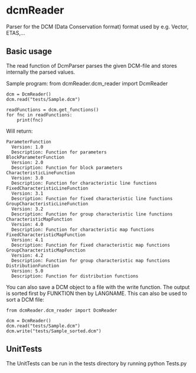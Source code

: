 # dcmReader
Parser for the DCM (Data Conservation format) format used by e.g. Vector, ETAS,...

## Basic usage
The read function of DcmParser parses the given DCM-file and stores internally the parsed values.

Sample program:
    from dcmReader.dcm_reader import DcmReader

    dcm = DcmReader()
    dcm.read("tests/Sample.dcm")

    readFunctions = dcm.get_functions()
    for fnc in readFunctions:
        print(fnc)

Will return:

    ParameterFunction
      Version: 1.0
      Description: Function for parameters
    BlockParameterFunction
      Version: 2.0
      Description: Function for block parameters
    CharacteristicLineFunction
      Version: 3.0
      Description: Function for characteristic line functions
    FixedCharacteristicLineFunction
      Version: 3.1
      Description: Function for fixed characteristic line functions
    GroupCharacteristicLineFunction
      Version: 3.2
      Description: Function for group characteristic line functions
    CharacteristicMapFunction
      Version: 4.0
      Description: Function for characteristic map functions
    FixedCharacteristicMapFunction
      Version: 4.1
      Description: Function for fixed characteristic map functions
    GroupCharacteristicMapFunction
      Version: 4.2
      Description: Function for group characteristic map functions
    DistributionFunction
      Version: 5.0
      Description: Function for distribution functions

You can also save a DCM object to a file with the write function. The output is sorted first by FUNKTION then by LANGNAME.
This can also be used to sort a DCM file:

    from dcmReader.dcm_reader import DcmReader

    dcm = DcmReader()
    dcm.read("tests/Sample.dcm")
    dcm.write("tests/Sample_sorted.dcm")

## UnitTests
The UnitTests can be run in the tests directory by running
    python Tests.py